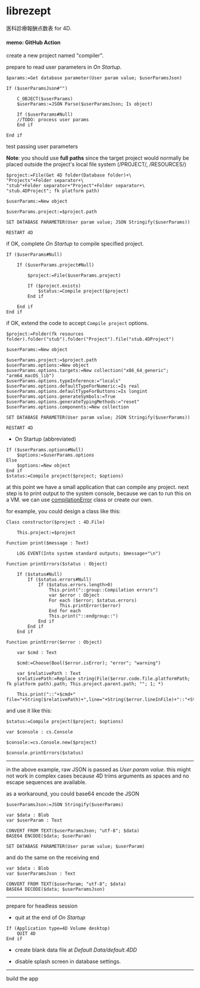 # librezept
医科診療報酬点数表 for 4D.

#### memo: GitHub Action

create a new project named "compiler".

prepare to read user parameters in *On Startup*.

```4d
$params:=Get database parameter(User param value; $userParamsJson)

If ($userParamsJson#"")
	
	C_OBJECT($userParams)
	$userParams:=JSON Parse($userParamsJson; Is object)
	
	If ($userParams#Null)
	//TODO: process user params	
	End if 
  
End if 
```

test passing user parameters

**Note**: you should use **full paths** since the target project would normally be placed outside the project's local file system (/PROJECT/, /RESOURCES/)

```4d
$project:=File(Get 4D folder(Database folder)+\
"Projects"+Folder separator+\
"stub"+Folder separator+"Project"+Folder separator+\
"stub.4DProject"; fk platform path)

$userParams:=New object

$userParams.project:=$project.path

SET DATABASE PARAMETER(User param value; JSON Stringify($userParams))

RESTART 4D
```

if OK, complete *On Startup* to compile specified project.

```4d
If ($userParams#Null)

	If ($userParams.project#Null)

		$project:=File($userParams.project)

		If ($project.exists)
			$status:=Compile project($project)
		End if 

	End if 
End if 
```

if OK, extend the code to accept `Compile project` options.

```4d
$project:=Folder(fk resources folder).folder("stub").folder("Project").file("stub.4DProject")

$userParams:=New object

$userParams.project:=$project.path
$userParams.options:=New object
$userParams.options.targets:=New collection("x86_64_generic"; "arm64_macOS_lib")
$userParams.options.typeInference:="locals"
$userParams.options.defaultTypeForNumeric:=Is real
$userParams.options.defaultTypeForButtons:=Is longint
$userParams.options.generateSymbols:=True
$userParams.options.generateTypingMethods:="reset"
$userParams.options.components:=New collection

SET DATABASE PARAMETER(User param value; JSON Stringify($userParams))

RESTART 4D
```

* On Startup (abbreviated)
 
```4d
If ($userParams.options#Null)
	$options:=$userParams.options
Else 
	$options:=New object
End if 
$status:=Compile project($project; $options)
```

at this point we have a small application that can compile any project. next step is to print output to the system console, because we can to run this on a VM. we can use [compilationError](https://github.com/mesopelagique/build-action/blob/main/Project/Sources/Classes/compilationError.4dm) class or create our own.

for example,  you could design a class like this:

```4d
Class constructor($project : 4D.File)
	
	This.project:=$project
	
Function print($message : Text)
	
	LOG EVENT(Into system standard outputs; $message+"\n")
	
Function printErrors($status : Object)
	
	If ($status#Null)
		If ($status.errors#Null)
			If ($status.errors.length>0)
				This.print("::group::Compilation errors")
				var $error : Object
				For each ($error; $status.errors)
					This.printError($error)
				End for each 
				This.print("::endgroup::")
			End if 
		End if 
	End if 
	
Function printError($error : Object)
	
	var $cmd : Text
	
	$cmd:=Choose(Bool($error.isError); "error"; "warning")
	
	var $relativePath : Text
	$relativePath:=Replace string(File($error.code.file.platformPath; fk platform path).path; This.project.parent.path; ""; 1; *)
	
	This.print("::"+$cmd+" file="+String($relativePath)+",line="+String($error.lineInFile)+"::"+String($error.message))
```

and use it like this:

```4d
$status:=Compile project($project; $options)

var $console : cs.Console

$console:=cs.Console.new($project)

$console.printErrors($status)
```

---

in the above example, raw JSON is passed as *User param value*. this might not work in complex cases because 4D trims arguments as spaces and no escape sequences are available.

as a workaround, you could base64 encode the JSON

```4d
$userParamsJson:=JSON Stringify($userParams)

var $data : Blob
var $userParam : Text

CONVERT FROM TEXT($userParamsJson; "utf-8"; $data)
BASE64 ENCODE($data; $userParam)

SET DATABASE PARAMETER(User param value; $userParam)
```

and do the same on the receiving end

```4d
var $data : Blob
var $userParamsJson : Text

CONVERT FROM TEXT($userParam; "utf-8"; $data)
BASE64 DECODE($data; $userParamsJson)
```

---

prepare for headless session

* quit at the end of *On Startup*

```4d
If (Application type=4D Volume desktop)
	QUIT 4D
End if 
```

* create blank data file at *Default Data/default.4DD*

* disable splash screen in database settings.


---

build the app
